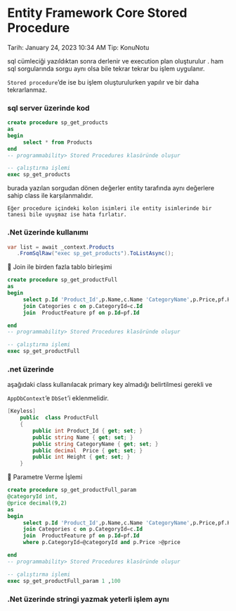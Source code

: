 # Entity Framework Core Stored Procedure

Tarih: January 24, 2023 10:34 AM
Tip: KonuNotu

sql cümleciği yazıldıktan sonra derlenir ve execution plan oluşturulur . ham sql sorgularında sorgu aynı olsa bile tekrar tekrar bu işlem uygulanır.

`Stored procedure`’de ise bu işlem oluşturulurken yapılır ve bir daha tekrarlanmaz.

### sql server üzerinde kod

```sql
create procedure sp_get_products
as
begin
     select * from Products
end
-- programmability> Stored Procedures klasöründe oluşur

-- çalıştırma işlemi
exec sp_get_products
```

burada yazılan sorgudan dönen değerler entity tarafında aynı değerlere sahip class ile karşılanmalıdır. 

`Eğer procedure içindeki kolon isimleri ile entity isimlerinde bir tanesi bile uyuşmaz ise hata fırlatır.`

### .Net üzerinde kullanımı

```csharp
var list = await _context.Products
   .FromSqlRaw("exec sp_get_products").ToListAsync();
```

<aside>
🌟 Join ile birden fazla tablo birleşimi

</aside>

```sql
create procedure sp_get_productFull
as
begin
     select p.Id 'Product_Id',p.Name,c.Name 'CategoryName',p.Price,pf.Height from Products p
	 join Categories c on p.CategoryId=c.Id
	 join  ProductFeature pf on p.Id=pf.Id

end
-- programmability> Stored Procedures klasöründe oluşur

-- çalıştırma işlemi
exec sp_get_productFull
```

### .net üzerinde

aşağıdaki class kullanılacak primary key almadığı belirtilmesi gerekli ve 

`AppDbContext`’e `DbSet`’i eklenmelidir.

```csharp
[Keyless]
    public  class ProductFull
    {
        public int Product_Id { get; set; }
        public string Name { get; set; }
        public string CategoryName { get; set; }
        public decimal  Price { get; set; }
        public int Height { get; set; }
    }
```

<aside>
🌟 Parametre Verme İşlemi

</aside>

```sql
create procedure sp_get_productFull_param
@categoryId int,
@price decimal(9,2)
as
begin
     select p.Id 'Product_Id',p.Name,c.Name 'CategoryName',p.Price,pf.Height from Products p
	 join Categories c on p.CategoryId=c.Id
	 join  ProductFeature pf on p.Id=pf.Id
	 where p.CategoryId=@categoryId and p.Price >@price

end
-- programmability> Stored Procedures klasöründe oluşur

-- çalıştırma işlemi
exec sp_get_productFull_param 1 ,100
```

### .Net üzerinde stringi yazmak yeterli işlem aynı